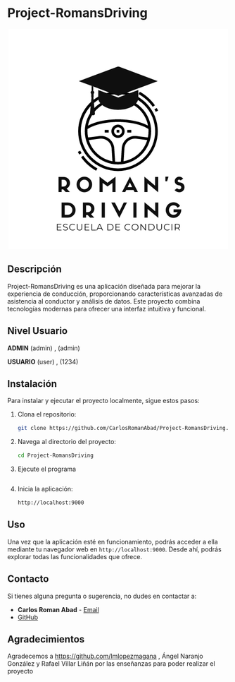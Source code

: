 # Project-RomansDriving

<p align="center">
  <img src="RomansDriving/src/main/resources/static/img/Drive.png" alt="Project Logo">
</p>

## Descripción

Project-RomansDriving es una aplicación diseñada para mejorar la experiencia de conducción, proporcionando características avanzadas de asistencia al conductor y análisis de datos. Este proyecto combina tecnologías modernas para ofrecer una interfaz intuitiva y funcional.

## Nivel Usuario

**ADMIN** (admin) , (admin)

**USUARIO** (user) , (1234)

## Instalación

Para instalar y ejecutar el proyecto localmente, sigue estos pasos:

1. Clona el repositorio:
    ```bash
    git clone https://github.com/CarlosRomanAbad/Project-RomansDriving.git
    ```

2. Navega al directorio del proyecto:
    ```bash
    cd Project-RomansDriving
    ```

3. Ejecute el programa
    ```bash
   
    ```

4. Inicia la aplicación:
    ```bash
    http://localhost:9000
    ```

## Uso

Una vez que la aplicación esté en funcionamiento, podrás acceder a ella mediante tu navegador web en `http://localhost:9000`. Desde ahí, podrás explorar todas las funcionalidades que ofrece.





## Contacto

Si tienes alguna pregunta o sugerencia, no dudes en contactar a:

- **Carlos Roman Abad** - [Email](mailto:carlosromanabad@gmail.com)
- [GitHub](https://github.com/CarlosRomanAbad)

## Agradecimientos

Agradecemos a https://github.com/lmlopezmagana , Ángel Naranjo González y Rafael Villar Liñán por las enseñanzas para poder realizar el proyecto
